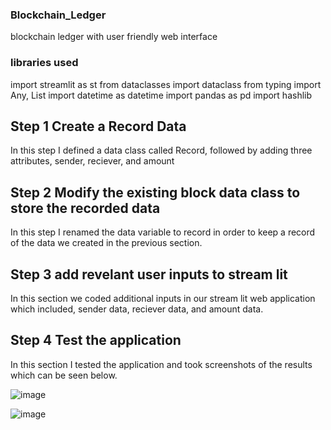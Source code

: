 ### Blockchain_Ledger
blockchain ledger with user friendly web interface
### libraries used
import streamlit as st
from dataclasses import dataclass
from typing import Any, List
import datetime as datetime
import pandas as pd
import hashlib
## Step 1 Create a Record Data
In this step I defined a data class called Record, followed by adding three attributes, sender, reciever,
and amount
## Step 2 Modify the existing block data class to store the recorded data
In this step I renamed the data variable to record in order to keep a record of the data we created in the
previous section.
## Step 3 add revelant user inputs to stream lit
In this section we coded additional inputs in our stream lit web application which included,
sender data, reciever data, and amount data.
## Step 4 Test the application
In this section I tested the application and took screenshots of the results which can be seen below.

![image]("/Users/jacobburnett/Documents/GitHub/Blockchain_Ledger/streamlit_validation.png")

![image]("/Users/jacobburnett/Documents/GitHub/Blockchain_Ledger/streamlit_validation_2.png")
